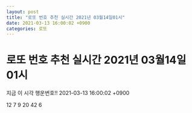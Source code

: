 ```yaml
---
layout: post
title: "로또 번호 추천 실시간 2021년 03월14일01시"
date: 2021-03-13 16:00:02 +0900
categories: 로또
---
```


# 로또 번호 추천 실시간 2021년 03월14일01시

지금 이 시각 행운번호!! 2021-03-13 16:00:02 +0900

 12  7  9  20  42  6 

